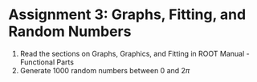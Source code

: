 # Assignment 3: Graphs, Fitting, and Random Numbers

1. Read the sections on Graphs, Graphics, and Fitting in ROOT Manual - Functional Parts
2. Generate 1000 random numbers between 0 and 2$\pi$
